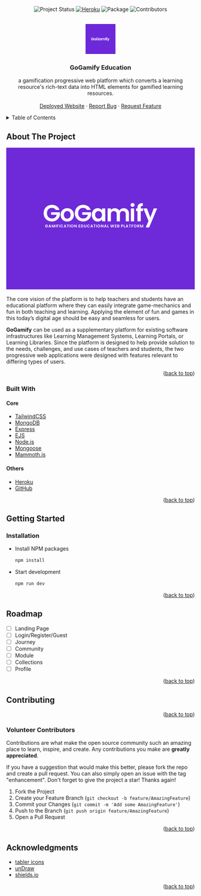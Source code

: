 <div id="top"></div>

<!-- This README is generated from Othneil Drew's README template, please check it out: https://github.com/othneildrew/Best-README-Template -->

<div align="center">

![Project Status][project-status-shield]
[![Heroku][heroku-shield]][heroku-url]
![Package][package-shield]
![Contributors][contributors-shield]

</div>

<!-- PROJECT LOGO -->
<br />
<div align="center">
  <a href="https://github.com/noice-noise/GoGamify-Students">
    <img src="images/logo.png" alt="Logo" width="80" height="80">
  </a>

  <h3 align="center">GoGamify Education</h3>

  <p align="center">
    a gamification progressive web platform which converts a learning resource's rich-text data into HTML elements for gamified learning resources.
    <br />
    <br />
    <a href="https://gogamify-education.herokuapp.com/">Deployed Website</a>
    ·
    <a href="https://github.com/noice-noise/GoGamify-Students/issues">Report Bug</a>
    ·
    <a href="https://github.com/noice-noise/GoGamify-Students/issues">Request Feature</a>
  </p>
</div>

<!-- TABLE OF CONTENTS -->
<details>
  <summary>Table of Contents</summary>
  <ol>
    <li>
      <a href="#about-the-project">About The Project</a>
      <ul>
        <li><a href="#built-with">Built With</a></li>
      </ul>
    </li>
    <li>
      <a href="#getting-started">Getting Started</a>
      <ul>
        <li><a href="#installation">Installation</a></li>
      </ul>
    </li>
    <li><a href="#usage">Usage</a></li>
    <li><a href="#roadmap">Roadmap</a></li>
    <li><a href="#contributing">Contributing</a></li>
    <li><a href="#acknowledgments">Acknowledgments</a></li>
  </ol>
</details>

<!-- ABOUT THE PROJECT -->

## About The Project

![Project Banner][project-banner]

The core vision of the platform is to help teachers and students have an educational
platform where they can easily integrate game-mechanics and fun in both teaching and
learning. Applying the element of fun and games in this today’s digital age should be easy and
seamless for users.

**GoGamify** can be used as a supplementary platform for existing software infrastructures
like Learning Management Systems, Learning Portals, or Learning Libraries. Since the platform
is designed to help provide solution to the needs, challenges, and use cases of teachers and
students, the two progressive web applications were designed with features relevant to differing
types of users.

<p align="right">(<a href="#top">back to top</a>)</p>

### Built With

#### Core

- [TailwindCSS](https://tailwindcss.com/)
- [MongoDB](https://www.mongodb.com/)
- [Express](https://expressjs.com/)
- [EJS](https://ejs.co/)
- [Node.js](https://nodejs.org/en/about/)
- [Mongoose](https://mongoosejs.com/)
- [Mammoth.js](https://github.com/mwilliamson/mammoth.js/)

#### Others

- [Heroku](heroku.com/)
- [GitHub](heroku.com/)

<p align="right">(<a href="#top">back to top</a>)</p>

<!-- GETTING STARTED -->

## Getting Started

### Installation

- Install NPM packages
  ```sh
  npm install
  ```
- Start development
  ```sh
  npm run dev
  ```

<p align="right">(<a href="#top">back to top</a>)</p>

<!-- ROADMAP -->

## Roadmap

- [ ] Landing Page
- [ ] Login/Register/Guest
- [ ] Journey
- [ ] Community
- [ ] Module
- [ ] Collections
- [ ] Profile

<p align="right">(<a href="#top">back to top</a>)</p>

<!-- CONTRIBUTING -->

## Contributing

<p align="right">(<a href="#top">back to top</a>)</p>

### Volunteer Contributors

Contributions are what make the open source community such an amazing place to learn, inspire, and create. Any contributions you make are **greatly appreciated**.

If you have a suggestion that would make this better, please fork the repo and create a pull request. You can also simply open an issue with the tag "enhancement".
Don't forget to give the project a star! Thanks again!

1. Fork the Project
2. Create your Feature Branch (`git checkout -b feature/AmazingFeature`)
3. Commit your Changes (`git commit -m 'Add some AmazingFeature'`)
4. Push to the Branch (`git push origin feature/AmazingFeature`)
5. Open a Pull Request

<p align="right">(<a href="#top">back to top</a>)</p>

<!-- ACKNOWLEDGMENTS -->

## Acknowledgments

- [tabler icons](https://tabler-icons.io/)
- [unDraw ](https://undraw.co/)
- [shields.io](https://undraw.co/)

<p align="right">(<a href="#top">back to top</a>)</p>

<!-- MARKDOWN LINKS & IMAGES -->
<!-- https://www.markdownguide.org/basic-syntax/#reference-style-links -->

[contributors-shield]: https://img.shields.io/github/contributors/noice-noise/GoGamify-Students
[heroku-shield]: https://img.shields.io/badge/Deploy-Heroku-blueviolet
[heroku-url]: gogamify-education.herokuapp.com/
[package-shield]: https://img.shields.io/github/package-json/v/noice-noise/GoGamify-Students/master
[project-banner]: images/gogamify-banner.png
[project-status-shield]: https://img.shields.io/badge/Development-In--Progress-informational
